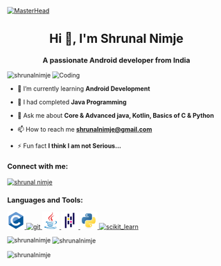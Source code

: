 [![MasterHead](https://3.bp.blogspot.com/-dB6ndKqIAuI/XdWeOASO5AI/AAAAAAAANZA/MSbT9mh6bukxkI-tqnu_GARIZZV5WNVhQCLcBGAsYHQ/s1600/image1.gif)](https://codegrills.in)
<h1 align="center">Hi 👋, I'm Shrunal Nimje</h1>
<h3 align="center">A passionate Android developer from India</h3>
<img align="right" alt="Coding" width="400" src="https://www.lambdatest.com/resources/images/news24.gif">

<p align="left"> <img src="https://komarev.com/ghpvc/?username=shrunalnimje&label=Profile%20views&color=0e75b6&style=flat" alt="shrunalnimje" /> </p>

- 🌱 I’m currently learning **Android Development**

- 🌱 I had completed **Java Programming**

- 💬 Ask me about **Core & Advanced java, Kotlin, Basics of C & Python**

- 📫 How to reach me **shrunalnimje@gmail.com**

- ⚡ Fun fact **I think I am not Serious...**

<h3 align="left">Connect with me:</h3>
<p align="left">
<a href="https://linkedin.com/in/shrunal nimje" target="blank"><img align="center" src="https://raw.githubusercontent.com/rahuldkjain/github-profile-readme-generator/master/src/images/icons/Social/linked-in-alt.svg" alt="shrunal nimje" height="30" width="40" /></a>
</p>

<h3 align="left">Languages and Tools:</h3>
<p align="left"> <a href="https://www.cprogramming.com/" target="_blank" rel="noreferrer"> <img src="https://raw.githubusercontent.com/devicons/devicon/master/icons/c/c-original.svg" alt="c" width="40" height="40"/> </a> <a href="https://git-scm.com/" target="_blank" rel="noreferrer"> <img src="https://www.vectorlogo.zone/logos/git-scm/git-scm-icon.svg" alt="git" width="40" height="40"/> </a> <a href="https://www.java.com" target="_blank" rel="noreferrer"> <img src="https://raw.githubusercontent.com/devicons/devicon/master/icons/java/java-original.svg" alt="java" width="40" height="40"/> </a> <a href="https://pandas.pydata.org/" target="_blank" rel="noreferrer"> <img src="https://raw.githubusercontent.com/devicons/devicon/2ae2a900d2f041da66e950e4d48052658d850630/icons/pandas/pandas-original.svg" alt="pandas" width="40" height="40"/> </a> <a href="https://www.python.org" target="_blank" rel="noreferrer"> <img src="https://raw.githubusercontent.com/devicons/devicon/master/icons/python/python-original.svg" alt="python" width="40" height="40"/> </a> <a href="https://scikit-learn.org/" target="_blank" rel="noreferrer"> <img src="https://upload.wikimedia.org/wikipedia/commons/0/05/Scikit_learn_logo_small.svg" alt="scikit_learn" width="40" height="40"/> </a> </p>

<p><img align="left" src="https://github-readme-stats.vercel.app/api/top-langs?username=shrunalnimje&show_icons=true&locale=en&layout=compact" alt="shrunalnimje" /></p>

<p>&nbsp;<img align="center" src="https://github-readme-stats.vercel.app/api?username=shrunalnimje&show_icons=true&locale=en" alt="shrunalnimje" /></p>

<p><img align="center" src="https://github-readme-streak-stats.herokuapp.com/?user=shrunalnimje&" alt="shrunalnimje" /></p>
